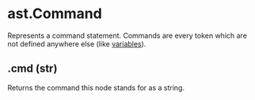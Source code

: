 # ast.Command

Represents a command statement. Commands are every token which are not defined anywhere else (like [variables](Variable)).

## .cmd (str)

Returns the command this node stands for as a string.
